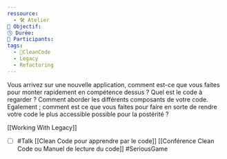```yaml
---
ressource:
  - 🛠️ Atelier
🎯 Objectif: 
🕓 Durée: 
👥 Participants: 
tags:
  - 🫧CleanCode
  - Legacy
  - Refactoring
---
```

Vous arrivez sur une nouvelle application, comment est-ce que vous faites pour monter rapidement en compétence dessus ? Quel est le code à regarder ? Comment aborder les différents composants de votre code.
Egalement ; comment est ce que  vous faites pour faire en sorte de rendre votre code le plus accessible possible pour la postérité ?

[[Working With Legacy]]
- [ ] #Talk [[Clean Code pour apprendre par le code]] [[Conférence Clean Code ou Manuel de lecture du code]] 
#SeriousGame 